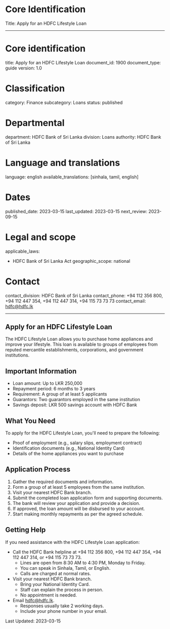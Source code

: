 # Core Identification
Title: Apply for an HDFC Lifestyle Loan

---
# Core identification
title: Apply for an HDFC Lifestyle Loan
document_id: 1900
document_type: guide
version: 1.0

# Classification
category: Finance
subcategory: Loans
status: published

# Departmental
department: HDFC Bank of Sri Lanka
division: Loans
authority: HDFC Bank of Sri Lanka

# Language and translations
language: english
available_translations: [sinhala, tamil, english]

# Dates
published_date: 2023-03-15
last_updated: 2023-03-15
next_review: 2023-09-15

# Legal and scope
applicable_laws:
  - HDFC Bank of Sri Lanka Act
geographic_scope: national

# Contact
contact_division: HDFC Bank of Sri Lanka
contact_phone: +94 112 356 800, +94 112 447 354, +94 112 447 314, +94 115 73 73 73
contact_email: hdfc@hdfc.lk

---

## Apply for an HDFC Lifestyle Loan

The HDFC Lifestyle Loan allows you to purchase home appliances and improve your lifestyle. This loan is available to groups of employees from reputed mercantile establishments, corporations, and government institutions.

## Important Information

- Loan amount: Up to LKR 250,000
- Repayment period: 6 months to 3 years
- Requirement: A group of at least 5 applicants
- Guarantors: Two guarantors employed in the same institution
- Savings deposit: LKR 500 savings account with HDFC Bank

## What You Need

To apply for the HDFC Lifestyle Loan, you'll need to prepare the following:

- Proof of employment (e.g., salary slips, employment contract)
- Identification documents (e.g., National Identity Card)
- Details of the home appliances you want to purchase

## Application Process

1. Gather the required documents and information.
2. Form a group of at least 5 employees from the same institution.
3. Visit your nearest HDFC Bank branch.
4. Submit the completed loan application form and supporting documents.
5. The bank will review your application and provide a decision.
6. If approved, the loan amount will be disbursed to your account.
7. Start making monthly repayments as per the agreed schedule.

## Getting Help

If you need assistance with the HDFC Lifestyle Loan application:

- Call the HDFC Bank helpline at +94 112 356 800, +94 112 447 354, +94 112 447 314, or +94 115 73 73 73.
  - Lines are open from 8:30 AM to 4:30 PM, Monday to Friday.
  - You can speak in Sinhala, Tamil, or English.
  - Calls are charged at normal rates.
- Visit your nearest HDFC Bank branch.
  - Bring your National Identity Card.
  - Staff can explain the process in person.
  - No appointment is needed.
- Email hdfc@hdfc.lk.
  - Responses usually take 2 working days.
  - Include your phone number in your email.

Last Updated: 2023-03-15